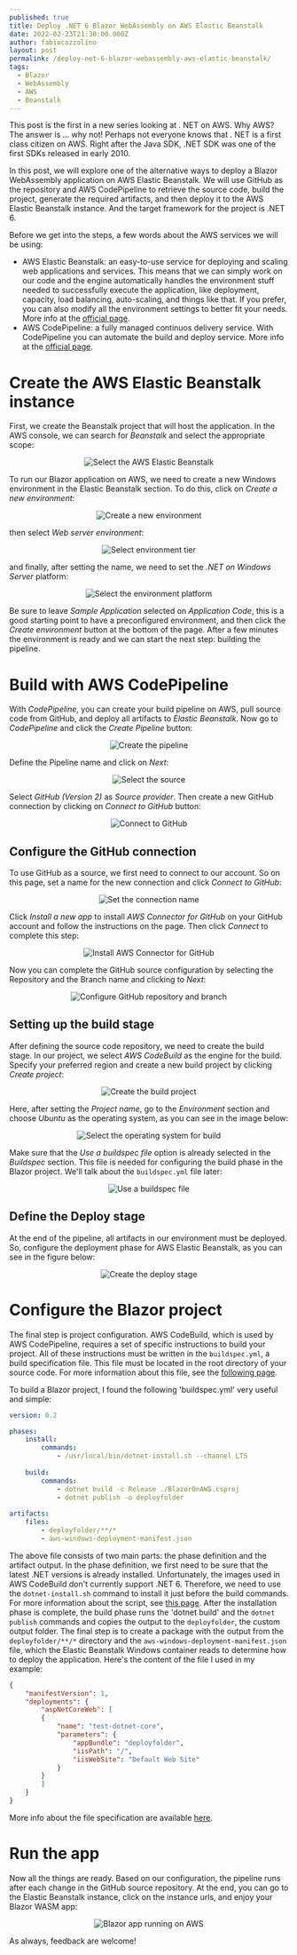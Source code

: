 ```yaml
---
published: true
title: Deploy .NET 6 Blazor WebAssembly on AWS Elastic Beanstalk
date: 2022-02-23T21:30:00.000Z
author: fabiocozzolino
layout: post
permalink: /deploy-net-6-blazor-webassembly-aws-elastic-beanstalk/
tags:
  - Blazor
  - WebAssembly
  - AWS
  - Beanstalk
---
```

This post is the first in a new series looking at . NET on AWS. Why AWS? The answer is ... why not! Perhaps not everyone knows that . NET is a first class citizen on AWS. Right after the Java SDK, .NET SDK was one of the first SDKs released in early 2010.

In this post, we will explore one of the alternative ways to deploy a Blazor WebAssembly application on AWS Elastic Beanstalk. We will use GitHub as the repository and AWS CodePipeline to retrieve the source code, build the project, generate the required artifacts, and then deploy it to the AWS Elastic Beanstalk instance. And the target framework for the project is .NET 6.

Before we get into the steps, a few words about the AWS services we will be using:
* AWS Elastic Beanstalk: an easy-to-use service for deploying and scaling web applications and services. This means that we can simply work on our code and the engine automatically handles the environment stuff needed to successfully execute the application, like deployment, capacity, load balancing, auto-scaling, and things like that. If you prefer, you can also modify all the environment settings to better fit your needs. More info at the [official page](https://aws.amazon.com/elasticbeanstalk/?nc1=h_ls).
* AWS CodePipeline: a fully managed continuos delivery service. With CodePipeline you can automate the build and deploy service. More info at the [official page](https://aws.amazon.com/codepipeline/?nc1=h_ls).

# Create the AWS Elastic Beanstalk instance
First, we create the Beanstalk project that will host the application. In the AWS console, we can search for _Beanstalk_ and select the appropriate scope:

<p align="center">
  <img src="/assets/img/blazoraws1.png" alt="Select the AWS Elastic Beanstalk">
</p>

To run our Blazor application on AWS, we need to create a new Windows environment in the Elastic Beanstalk section. To do this, click on _Create a new environment_:

<p align="center">
  <img src="/assets/img/blazoraws2.png" alt="Create a new environment">
</p>

then select _Web server environment_:

<p align="center">
  <img src="/assets/img/blazoraws3.png" alt="Select environment tier">
</p>

and finally, after setting the name, we need to set the _.NET on Windows Server_ platform:

<p align="center">
  <img src="/assets/img/blazoraws5.png" alt="Select the environment platform">
</p>

Be sure to leave _Sample Application_ selected on _Application Code_, this is a good starting point to have a preconfigured environment, and then click the _Create environment_ button at the bottom of the page. After a few minutes the environment is ready and we can start the next step: building the pipeline.

# Build with AWS CodePipeline
With _CodePipeline_, you can create your build pipeline on AWS, pull source code from GitHub, and deploy all artifacts to _Elastic Beanstalk_. Now go to _CodePipeline_ and click the _Create Pipeline_ button:

<p align="center">
  <img src="/assets/img/blazoraws_pipeline_1.png" alt="Create the pipeline">
</p>

Define the Pipeline name and click on _Next_:

<p align="center">
  <img src="/assets/img/blazoraws_pipeline_2.png" alt="Select the source">
</p>

Select _GitHub (Version 2)_ as _Source provider_. Then create a new GitHub connection by clicking on _Connect to GitHub_ button:

<p align="center">
  <img src="/assets/img/blazoraws_pipeline_3.png" alt="Connect to GitHub">
</p>

## Configure the GitHub connection
To use GitHub as a source, we first need to connect to our account. So on this page, set a name for the new connection and click _Connect to GitHub_:

<p align="center">
  <img src="/assets/img/blazoraws_pipeline_4.png" alt="Set the connection name">
</p>

Click _Install a new app_ to install _AWS Connector for GitHub_ on your GitHub account and follow the instructions on the page. Then click _Connect_ to complete this step:

<p align="center">
  <img src="/assets/img/blazoraws_pipeline_5.png" alt="Install AWS Connector for GitHub">
</p>

Now you can complete the GitHub source configuration by selecting the Repository and the Branch name and clicking to _Next_:

<p align="center">
  <img src="/assets/img/blazoraws_pipeline_6.png" alt="Configure GitHub repository and branch">
</p>

## Setting up the build stage
After defining the source code repository, we need to create the build stage. In our project, we select _AWS CodeBuild_ as the engine for the build. Specify your preferred region and create a new build project by clicking _Create project_:

<p align="center">
  <img src="/assets/img/blazoraws_pipeline_7.png" alt="Create the build project">
</p>

Here, after setting the _Project name_, go to the _Environment_ section and choose _Ubuntu_ as the operating system, as you can see in the image below:

<p align="center">
  <img src="/assets/img/blazoraws_pipeline_8.png" alt="Select the operating system for build">
</p>

Make sure that the _Use a buildspec file_ option is already selected in the _Buildspec_ section. This file is needed for configuring the build phase in the Blazor project. We'll talk about the `buildspec.yml` file later:

<p align="center">
  <img src="/assets/img/blazoraws_pipeline_9.png" alt="Use a buildspec file">
</p>

## Define the Deploy stage
At the end of the pipeline, all artifacts in our environment must be deployed. So, configure the deployment phase for AWS Elastic Beanstalk, as you can see in the figure below:

<p align="center">
  <img src="/assets/img/blazoraws_pipeline_10.png" alt="Create the deploy stage">
</p>


# Configure the Blazor project
The final step is project configuration. AWS CodeBuild, which is used by AWS CodePipeline, requires a set of specific instructions to build your project. All of these instructions must be written in the `buildspec.yml`, a build specification file. This file must be located in the root directory of your source code. For more information about this file, see the [following page](https://docs.aws.amazon.com/codebuild/latest/userguide/build-spec-ref.html).

To build a Blazor project, I found the following 'buildspec.yml' very useful and simple:

``` yaml
version: 0.2

phases:
    install:
        commands:
            - /usr/local/bin/dotnet-install.sh --channel LTS
            
    build:
        commands:
            - dotnet build -c Release ./BlazorOnAWS.csproj
            - dotnet publish -o deployfolder
            
artifacts:
    files:
        - deployfolder/**/*
        - aws-windows-deployment-manifest.json
```

The above file consists of two main parts: the phase definition and the artifact output. In the phase definition, we first need to be sure that the latest .NET versions is already installed. Unfortunately, the images used in AWS CodeBuild don't currently support .NET 6. Therefore, we need to use the `dotnet-install.sh` command to install it just before the build commands. For more information about the script, see [this page](https://docs.microsoft.com/en-us/dotnet/core/tools/dotnet-install-script).
After the installation phase is complete, the build phase runs the 'dotnet build' and the `dotnet publish` commands and copies the output to the `deployfolder`, the custom output folder.
The final step is to create a package with the output from the `deployfolder/**/*` directory and the `aws-windows-deployment-manifest.json` file, which the Elastic Beanstalk Windows container reads to determine how to deploy the application. Here's the content of the file I used in my example:

``` json
{
    "manifestVersion": 1,
    "deployments": {
        "aspNetCoreWeb": [
        {
            "name": "test-dotnet-core",
            "parameters": {
                "appBundle": "deployfolder",
                "iisPath": "/",
                "iisWebSite": "Default Web Site"
            }
        }
        ]
    }
}
```

More info about the file specification are available [here](https://docs.aws.amazon.com/toolkit-for-visual-studio/latest/user-guide/deployment-beanstalk-custom-netcore.html).

# Run the app
Now all the things are ready. Based on our configuration, the pipeline runs after each change in the GitHub source repository. At the end, you can go to the Elastic Beanstalk instance, click on the instance urls, and enjoy your Blazor WASM app:

<p align="center">
  <img src="/assets/img/blazoraws_result_1.png" alt="Blazor app running on AWS">
</p>

As always, feedback are welcome!
